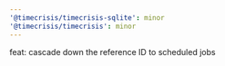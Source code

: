 ```yaml
---
'@timecrisis/timecrisis-sqlite': minor
'@timecrisis/timecrisis': minor
---
```


feat: cascade down the reference ID to scheduled jobs
